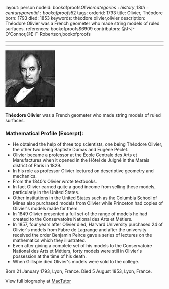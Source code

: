 layout: person
nodeid: bookofproofs$Olivier
categories: history,18th-century
parentid: bookofproofs$52
tags: 
orderid: 1793
title: Olivier, Théodore
born: 1793
died: 1853
keywords: théodore olivier,olivier
description: Théodore Olivier was a French geometer who made string models of ruled surfaces.
references: bookofproofs$6909
contributors: @J-J-O'Connor,@E-F-Robertson,bookofproofs

---



---

![Olivier.jpg](https://github.com/bookofproofs/bookofproofs.github.io/blob/main/_sources/_assets/images/portraits/Olivier.jpg?raw=true)

**Théodore Olivier** was a French geometer who made string models of ruled surfaces.

### Mathematical Profile (Excerpt):
* He obtained the help of three top scientists, one being Théodore Olivier, the other two being Baptiste Dumas and Eugène Péclet.
* Olivier became a professor at the École Centrale des Arts et Manufactures when it opened in the Hôtel de Juigné in the Marais district of Paris in 1829.
* In his role as professor Olivier lectured on descriptive geometry and mechanics.
* From the 1840's Olivier wrote textbooks.
* In fact Olivier earned quite a good income from selling these models, particularly in the United States.
* Other institutions in the United States such as the Columbia School of Mines also purchased models from Olivier while Princeton had copies of Olivier's models made for them.
* In 1849 Olivier presented a full set of the range of models he had created to the Conservatoire National des Arts et Métiers.
* In 1857, four years after Olivier died, Harvard University purchased 24 of Olivier's models from Fabre de Lagrange and after the university received the order Benjamin Peirce gave a series of lectures on the mathematics which they illustrated.
* Even after giving a complete set of his models to the Conservatoire National des Arts et Métiers, forty models were still in Olivier's possession at the time of his death.
* When Gillispie died Olivier's models were sold to the college.

Born 21 January 1793, Lyon, France. Died 5 August 1853, Lyon, France.

View full biography at [MacTutor](https://mathshistory.st-andrews.ac.uk/Biographies/Olivier/)
